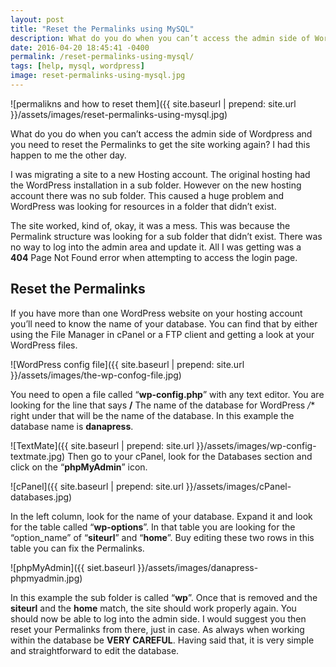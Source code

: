 ```yaml
---
layout: post
title: "Reset the Permalinks using MySQL"
description: What do you do when you can’t access the admin side of Wordpress and you need to reset the Permalinks to get the site working again?
date: 2016-04-20 18:45:41 -0400
permalink: /reset-permalinks-using-mysql/
tags: [help, mysql, wordpress]
image: reset-permalinks-using-mysql.jpg
---
```


![permalikns and how to reset them]({{ site.baseurl | prepend: site.url }}/assets/images/reset-permalinks-using-mysql.jpg)

What do you do when you can’t access the admin side of Wordpress and you need to reset the Permalinks to get the site working again? I had this happen to me the other day.<!--more-->

I was migrating a site to a new Hosting account. The original hosting had the WordPress installation in a sub folder. However on the new hosting account there was no sub folder. This caused a huge problem and WordPress was looking for resources in a folder that didn’t exist.

The site worked, kind of, okay, it was a mess. This was because the Permalink structure was looking for a sub folder that didn’t exist. There was no way to log into the admin area and update it. All I was getting was a **404** Page Not Found error when attempting to access the login page.

## Reset the Permalinks

If you have more than one WordPress website on your hosting account you’ll need to know the name of your database. You can find that by either using the File Manager in cPanel or a FTP client and getting a look at your WordPress files.

![WordPress config file]({{ site.baseurl | prepend: site.url }}/assets/images/the-wp-confog-file.jpg)

You need to open a file called “**wp-config.php**” with any text editor. You are looking for the line that says **/** The name of the database for WordPress */** right under that will be the name of the database. In this example the database name is **danapress**.

![TextMate]({{ site.baseurl | prepend: site.url }}/assets/images/wp-config-textmate.jpg)
Then go to your cPanel, look for the Databases section and click on the “**phpMyAdmin**” icon.

![cPanel]({{ site.baseurl | prepend: site.url }}/assets/images/cPanel-databases.jpg)

In the left column, look for the name of your database. Expand it and look for the table called “**wp-options**”. In that table you are looking for the “option_name” of “**siteurl**” and “**home**”. Buy editing these two rows in this table you can fix the Permalinks.

![phpMyAdmin]({{ siet.baseurl }}/assets/images/danapress-phpmyadmin.jpg)

In this example the sub folder is called “**wp**”. Once that is removed and the **siteurl** and the **home** match, the site should work properly again.
You should now be able to log into the admin side. I would suggest you then reset your Permalinks from there, just in case.
As always when working within the database be **VERY CAREFUL**. Having said that, it is very simple and straightforward to edit the database.